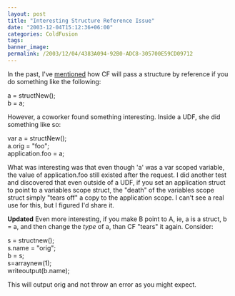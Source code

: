 ```yaml
---
layout: post
title: "Interesting Structure Reference Issue"
date: "2003-12-04T15:12:36+06:00"
categories: ColdFusion 
tags: 
banner_image: 
permalink: /2003/12/04/4383A094-92B0-ADC8-305700E59CD09712
---
```


In the past, I've <a href="http://www.camdenfamily.com/morpheus/blog/index.cfm?mode=entry&entry=395FDFE1-A5B7-3E8E-7EA8835F41E77788">mentioned</a> how CF will pass a structure by reference if you do something like the following:

a = structNew();<br>
b = a;

However, a coworker found something interesting. Inside a UDF, she did something like so:

var a = structNew();<br>
a.orig = "foo";<br>
application.foo = a;<br>

What was interesting was that even though 'a' was a var scoped variable, the value of application.foo still existed after the request. I did another test and discovered that even outside of a UDF, if you set an application struct to point to a variables scope struct, the "death" of the variables scope struct simply "tears off" a copy to the application scope. I can't see a real use for this, but I figured I'd share it.

<b>Updated</b> Even more interesting, if you make B point to A, ie, a is a struct, b = a, and then change the <i>type</i> of a, than CF "tears" it again. Consider:

s = structnew();<br>
s.name = "orig";<br>
b = s;<br>
s=arraynew(1);<br>
writeoutput(b.name);<br>

This will output orig and not throw an error as you might expect.